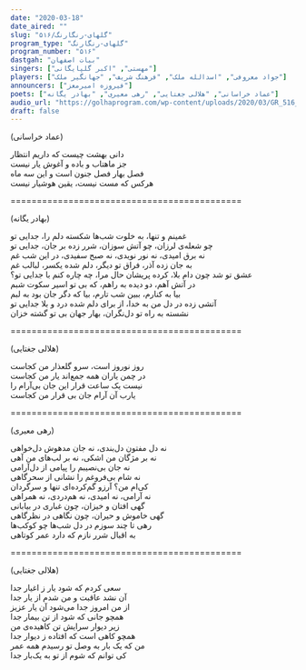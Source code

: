```yaml
---
date: "2020-03-18"
date_aired: ""
slug: "گلهای-رنگارنگ/۵۱۶"
program_type: "گلهای-رنگارنگ"
program_number: "۵۱۶"
dastgah: "بیات اصفهان"
singers: ["مهستی", "اکبر گلپایگانی"]
players: ["جواد معروفی", "اسدالله ملک", "فرهنگ شریف", "جهانگیر ملک"]
announcers: ["فیروزه امیرمعز"]
poets: ["عماد خراسانی", "هلالی جغتایی", "رهی معیری", "بهادر یگانه"]
audio_url: "https://golhaprogram.com/wp-content/uploads/2020/03/GR_516_Mahasti_Golpa.mp3"
draft: false
---
```


(عماد خراسانی)  

دانی بهشت چیست که داریم انتظار  
جز ماهتاب و باده و آغوش یار نیست  
فصل بهار فصل جنون است و این سه ماه  
هرکس که مست نیست، یقین هوشیار نیست  

============================================  

(بهادر یگانه)  

غمینم و تنها، به خلوت شب‌ها شکسته دلم را، جدایی تو  
چو شعله‌ی لرزان، چو آتش سوزان، شرر زده بر جان، جدایی تو  
نه برق امیدی، نه نور نویدی، نه صبح سفیدی، در این شب غم  
به جان زده آذر، فراق تو دیگر، دلم شده یکسر، لبالب غم  
عشق تو شد چون دام بلا، کرده پریشان حال مرا، چه چاره کنم با جدایی تو؟  
در آتش آهم، دو دیده به راهم، که بی تو اسیر سکوت شبم  
بیا به کنارم، ببین شب تارم، بیا که دگر جان بود به لبم  
آتشی زده در دل من به خدا، از برای دلم شده درد و بلا جدایی تو  
نشسته به راه تو دل‌نگران، بهار جهان بی تو گشته خزان  

============================================  

(هلالی جغتایی)  

روز نوروز است، سرو گلعذار من کجاست  
در چمن یاران همه جمع‌اند یار من کجاست  
نیست یک ساعت قرار این جان بی‌آرام را  
یارب آن آرام جان بی قرار من کجاست  

============================================  

(رهی معیری)  

نه دل مفتون دل‌بندی، نه جان مدهوش دل‌خواهی  
نه بر مژگان من اشکی، نه بر لب‌های من آهی  
نه جان بی‌نصیبم را پیامی از دل‌آرامی  
نه شام بی‌فروغم را نشانی از سحرگاهی  
کی‌ام من؟ آرزو گم‌کرده‌ای تنها و سرگردان  
نه آرامی، نه امیدی، نه هم‌دردی، نه همراهی  
گهی افتان و خیزان، چون غباری در بیابانی  
گهی خاموش و حیران، چون نگاهی در نظرگاهی  
رهی تا چند سوزم در دل شب‌ها چو کوکب‌ها  
به اقبال شرر نازم که دارد عمر کوتاهی  

============================================  

(هلالی جغتایی)  

سعی کردم که شود یار ز اغیار جدا  
آن نشد عاقبت و من شدم از یار جدا  
از من امروز جدا می‌شود آن یار عزیز  
همچو جانی که شود از تن بیمار جدا  
زیر دیوار سرایش تن کاهیده‌ی من  
همچو کاهی است که افتاده ز دیوار جدا  
من که یک بار به وصل تو رسیدم همه عمر  
کی توانم که شوم از تو به یک‌بار جدا  
